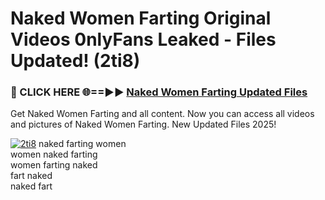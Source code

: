 # Naked Women Farting Original Videos 0nlyFans Leaked - Files Updated! (2ti8)

<h3>🔴 CLICK HERE 🌐==►► <a href="https://tinyurl.com/up5wt9bj" rel="nofollow">Naked Women Farting Updated Files</a></h3>

Get Naked Women Farting and all content. Now you can access all videos and pictures of Naked Women Farting. New Updated Files 2025!

[![2ti8](https://i.imgur.com/ABiUzMV.gif)](https://tinyurl.com/up5wt9bj)
naked farting women<br>
women naked farting<br>
women farting naked<br>
fart naked<br>
naked fart